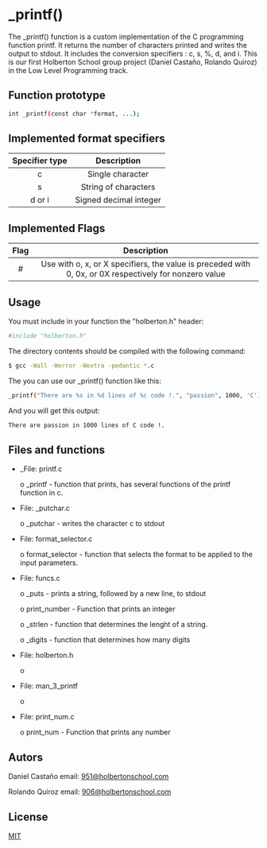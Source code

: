 # _printf()

The _printf() function is a custom implementation of the C programming function printf. It returns the number of characters printed and writes the output to stdout. It includes the conversion specifiers : c, s, %, d, and i. This is our first Holberton School group project (Daniel Castaño, Rolando Quiroz) in the Low Level Programming track.

## Function prototype



```bash
int _printf(const char *format, ...);
```

## Implemented format specifiers


| Specifier type | Description |
| :-:   | :-: |
| c | Single character |
| s  | String of characters |
| d or i | Signed decimal integer |

## Implemented Flags

| Flag | Description |
| :-:   | :-: |
| # | Use with o, x, or X specifiers, the value is preceded with 0, 0x, or 0X respectively for nonzero value |

## Usage

You must include in your function the "holberton.h" header:

```bash
#include "holberton.h"
```

The directory contents should be compiled with the following command:

```bash
$ gcc -Wall -Werror -Wextra -pedantic *.c
```
The you can use our _printf() function like this:

```bash
_printf("There are %s in %d lines of %c code !.", "passion", 1000, 'C');
```
And you will get this output:

```bash
There are passion in 1000 lines of C code !.
```

## Files and functions
- _File: printf.c

   o _printf - function that prints, has several functions of the printf function in c.

- File: _putchar.c

   o _putchar - writes the character c to stdout

- File: format_selector.c

   o format_selector - function that selects the format to be applied to the input parameters.

- File: funcs.c

   o _puts - prints a string, followed by a new line, to stdout

   o print_number - Function that prints an integer
   
   o _strlen - function that determines the lenght of a string.
  
   o _digits - function that determines how many digits

- File: holberton.h

   o 
- File: man_3_printf

   o
- File: print_num.c

   o print_num - Function that prints any number

## Autors

Daniel Castaño email: 951@holbertonschool.com 

Rolando Quiroz email: 906@holbertonschool.com



## License
[MIT](https://choosealicense.com/licenses/mit/)
